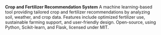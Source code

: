 <b>Crop and Fertilizer Recommendation System</b> A machine learning-based tool providing tailored crop and fertilizer recommendations by analyzing soil, weather, and crop data. Features include optimized fertilizer use, sustainable farming support, and user-friendly design. Open-source, using Python, Scikit-learn, and Flask, licensed under MIT.
